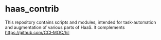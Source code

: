 # haas_contrib
This repository contains scripts and modules, intended for task-automation and augmentation of various parts of HaaS. It complements https://github.com/CCI-MOC/hil
